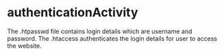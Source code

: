 # authenticationActivity

The .htpasswd file contains login details which are username and password.
The .htaccess authenticates the login details for user to access the website.
